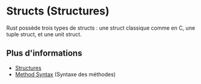 # Structs (Structures)

Rust possède trois types de structs : une struct classique comme en C, une tuple struct, et une unit struct.

## Plus d'informations

- [Structures](https://jimskapt.github.io/rust-book-fr/ch05-01-defining-structs.html)
- [Method Syntax](https://jimskapt.github.io/rust-book-fr/ch05-03-method-syntax.html) (Syntaxe des méthodes)
